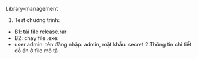 Library-management
1. Test chương trình:
- B1: tải file release.rar
- B2: chạy file .exe:
- user admin: tên đăng nhập: admin, mật khẩu: secret
2.Thông tin chi tiết đồ án ở file mô tả
